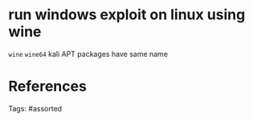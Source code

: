 # run windows exploit on linux using wine
`wine`
`wine64`
kali APT packages have same name

# References

Tags:
    #assorted
